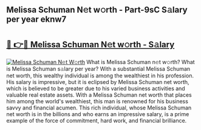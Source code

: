 ## Melissa Schuman N𝚎t w𝚘rth - Part-9sC S𝚊lary per year eknw7

# <h2><a href="http://gc4mtx.nevu.top/?p=Melissa+Schuman">🔗 👉🔴 Melissa Schuman N𝚎t w𝚘rth - S𝚊lary</a></h2>

[![Melissa Schuman N𝚎t W𝚘rth](https://i.imgur.com/Oavwk0R.jpeg)](http://gc4mtx.nevu.top/?p=Melissa+Schuman)
What is Melissa Schuman n𝚎t w𝚘rth? What is Melissa Schuman s𝚊lary per year?
With a substantial Melissa Schuman net worth, this wealthy individual is among the wealthiest in his profession. His salary is impressive, but it is eclipsed by Melissa Schuman net worth, which is believed to be greater due to his varied business activities and valuable real estate assets. With a Melissa Schuman net worth that places him among the world's wealthiest, this man is renowned for his business savvy and financial acumen. This rich individual, whose Melissa Schuman net worth is in the billions and who earns an impressive salary, is a prime example of the force of commitment, hard work, and financial brilliance.
